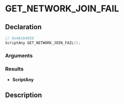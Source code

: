 # GET_NETWORK_JOIN_FAIL

## Declaration
```cpp
// 0x4A164056
ScriptAny GET_NETWORK_JOIN_FAIL();
```

### Arguments

### Results
- **ScriptAny**

## Description
